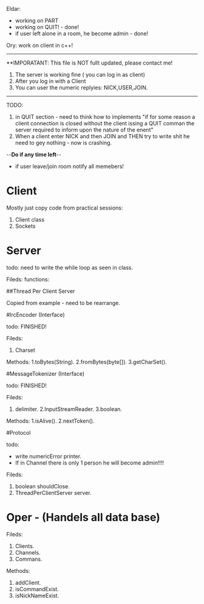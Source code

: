 Eldar:

* working on PART
* working on QUIT! - done!
* if user left alone in a room, he become admin - done!


Ory: work on client in c++!

****************************************************************

**IMPORATANT: This file is NOT fullt updated, please contact me!
1. The server is working fine ( you can log in as client)
2. After you log in with a Client
3. You can user the numeric replyies: NICK,USER,JOIN.
****************************************************************


TODO:
1. in QUIT section - need to think how to implements "if for some reason
a client connection is closed without the client issing a QUIT comman the
server required to inform upon the nature of the enent"
2. When a client enter NICK and then JOIN and THEN try to write shit
   he need to gey nothing  - now is crashing.

--**Do if any time left**--
* if user leave/join room notify all memebers!




# Client

Mostly just copy code from practical sessions:

1. Client class
2. Sockets

# Server

todo: need to write the while loop as seen in class.

Fileds:
functions:


##Thread Per Client Server

Copied from example - need to be rearrange.

#IrcEncoder (Interface)

todo: FINISHED!

Fileds:
1. Charset

Methods:
1.toBytes(String).
2.fromBytes(byte[]).
3.getCharSet().

#MessageTokenizer (Interface) 

todo: FINISHED!

Fileds:
1. delimiter.
2.InputStreamReader.
3.boolean.

Methods:
1.isAlive().
2.nextToken().

#Protocol

todo: 
* write numericError printer.
* If in Channel there is only 1 person he will become admin!!!!

Fileds:
1. boolean shouldClose.
2. ThreadPerClientServer server.


# Oper - (Handels all data base)

Fileds:
1. Clients.
2. Channels.
3. Commans.

Methods:
1. addClient.
2. isCommandExist.
3. isNickNameExist.
